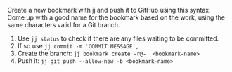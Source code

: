Create a new bookmark with jj and push it to GitHub using this syntax. Come up with a good name for the bookmark based
on the work, using the same characters valid for a Git branch.

1. Use `jj status` to check if there are any files waiting to be committed.
2. If so use `jj commit -m 'COMMIT MESSAGE',`
3. Create the branch: `jj bookmark create -r@-  <bookmark-name>`
4. Push it: `jj git push --allow-new -b <bookmark-name>`
